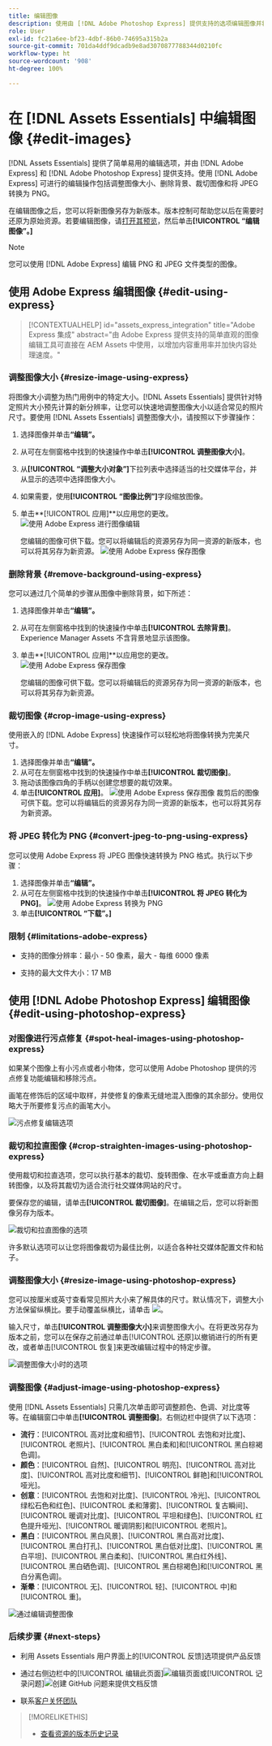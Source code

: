 ```yaml
---
title: 编辑图像
description: 使用由 [!DNL Adobe Photoshop Express] 提供支持的选项编辑图像并将更新后的图像另存为版本。
role: User
exl-id: fc21a6ee-bf23-4dbf-86b0-74695a315b2a
source-git-commit: 701da4ddf9dcadb9e8ad3070877788344d0210fc
workflow-type: ht
source-wordcount: '908'
ht-degree: 100%

---
```


# 在 [!DNL Assets Essentials] 中编辑图像 {#edit-images}

[!DNL Assets Essentials] 提供了简单易用的编辑选项，并由 [!DNL Adobe Express] 和 [!DNL Adobe Photoshop Express] 提供支持。使用 [!DNL Adobe Express] 可进行的编辑操作包括调整图像大小、删除背景、裁切图像和将 JPEG 转换为 PNG。

在编辑图像之后，您可以将新图像另存为新版本。版本控制可帮助您以后在需要时还原为原始资源。若要编辑图像，请[打开其预览](/help/using/navigate-view.md#preview-assets)，然后单击&#x200B;**[!UICONTROL “编辑图像”。]**

>[!NOTE]
>
>您可以使用 [!DNL Adobe Express] 编辑 PNG 和 JPEG 文件类型的图像。

<!--The editing actions that are available are Spot healing, Crop and straighten, Resize image, and Adjust image.-->

## 使用 Adob&#x200B;&#x200B;e Express 编辑图像 {#edit-using-express}

>[!CONTEXTUALHELP]
>id="assets_express_integration"
>title="Adobe Express 集成"
>abstract="由 Adobe Express 提供支持的简单直观的图像编辑工具可直接在 AEM Assets 中使用，以增加内容重用率并加快内容处理速度。"

### 调整图像大小 {#resize-image-using-express}

将图像大小调整为热门用例中的特定大小。[!DNL Assets Essentials] 提供针对特定照片大小预先计算的新分辨率，让您可以快速地调整图像大小以适合常见的照片尺寸。要使用 [!DNL Assets Essentials] 调整图像大小，请按照以下步骤操作：

1. 选择图像并单击&#x200B;**“编辑”。**
2. 从可在左侧窗格中找到的快速操作中单击&#x200B;**[!UICONTROL 调整图像大小]**。
3. 从&#x200B;**[!UICONTROL “调整大小对象”]**&#x200B;下拉列表中选择适当的社交媒体平台，并从显示的选项中选择图像大小。
4. 如果需要，使用&#x200B;**[!UICONTROL “图像比例”]**&#x200B;字段缩放图像。
5. 单击&#x200B;**[!UICONTROL 应用]**以应用您的更改。
   ![使用 Adob&#x200B;&#x200B;e Express 进行图像编辑](/help/using/assets/adobe-express-resize-image.png)

   您编辑的图像可供下载。您可以将编辑后的资源另存为同一资源的新版本，也可以将其另存为新资源。
   ![使用 Adob&#x200B;&#x200B;e Express 保存图像](/help/using/assets/adobe-express-resize-save.png)

### 删除背景 {#remove-background-using-express}

您可以通过几个简单的步骤从图像中删除背景，如下所述：

1. 选择图像并单击&#x200B;**“编辑”。**
2. 从可在左侧窗格中找到的快速操作中单击&#x200B;**[!UICONTROL 去除背景]**。Experience Manager Assets 不含背景地显示该图像。
3. 单击&#x200B;**[!UICONTROL 应用]**以应用您的更改。
   ![使用 Adob&#x200B;&#x200B;e Express 保存图像](/help/using/assets/adobe-express-remove-background.png)

   您编辑的图像可供下载。您可以将编辑后的资源另存为同一资源的新版本，也可以将其另存为新资源。

### 裁切图像 {#crop-image-using-express}

使用嵌入的 [!DNL Adobe Express] 快速操作可以轻松地将图像转换为完美尺寸。

1. 选择图像并单击&#x200B;**“编辑”。**
2. 从可在左侧窗格中找到的快速操作中单击&#x200B;**[!UICONTROL 裁切图像]**。
3. 拖动该图像四角的手柄以创建您想要的裁切效果。
4. 单击&#x200B;**[!UICONTROL 应用]**。
   ![使用 Adob&#x200B;&#x200B;e Express 保存图像](/help/using/assets/adobe-express-crop-image.png)
裁剪后的图像可供下载。您可以将编辑后的资源另存为同一资源的新版本，也可以将其另存为新资源。

### 将 JPEG 转化为 PNG {#convert-jpeg-to-png-using-express}

您可以使用 Adob&#x200B;&#x200B;e Express 将 JPEG 图像快速转换为 PNG 格式。执行以下步骤：

1. 选择图像并单击&#x200B;**“编辑”。**
2. 从可在左侧窗格中找到的快速操作中单击&#x200B;**[!UICONTROL 将 JPEG 转化为 PNG]**。
   ![使用 Adob&#x200B;&#x200B;e Express 转换为 PNG](/help/using/assets/adobe-express-convert-image.png)
3. 单击&#x200B;**[!UICONTROL “下载”。]**

### 限制 {#limitations-adobe-express}

* 支持的图像分辨率：最小 - 50 像素，最大 - 每维 6000 像素

* 支持的最大文件大小：17 MB

## 使用 [!DNL Adobe Photoshop Express] 编辑图像 {#edit-using-photoshop-express}

<!--
After editing an image, you can save the new image as a new version. Versioning helps you to revert to the original asset later, if needed. To edit an image, [open its preview](/help/using/navigate-view.md#preview-assets) and click **[!UICONTROL Edit Image]** ![edit icon](assets/do-not-localize/edit-icon.png) from the rail on the right.

![Options to edit an image](assets/edit-image2.png)

*Figure: The options to edit images are powered by [!DNL Adobe Photoshop Express].*
-->

### 对图像进行污点修复 {#spot-heal-images-using-photoshop-express}

如果某个图像上有小污点或者小物体，您可以使用 Adobe Photoshop 提供的污点修复功能编辑和移除污点。

画笔在修饰后的区域中取样，并使修复的像素无缝地混入图像的其余部分。使用仅略大于所要修复污点的画笔大小。

![污点修复编辑选项](assets/edit-spot-healing.png)

<!-- 
TBD: See if we should give backlinks to PS docs for these concepts.
For more information about how Spot Healing works in Photoshop, see [retouching and repairing photos](https://helpx.adobe.com/photoshop/using/retouching-repairing-images.html). 
-->

### 裁切和拉直图像 {#crop-straighten-images-using-photoshop-express}

使用裁切和拉直选项，您可以执行基本的裁切、旋转图像、在水平或垂直方向上翻转图像，以及将其裁切为适合流行社交媒体网站的尺寸。

要保存您的编辑，请单击&#x200B;**[!UICONTROL 裁切图像]**。在编辑之后，您可以将新图像另存为版本。

![裁切和拉直图像的选项](assets/edit-crop-straighten.png)

许多默认选项可以让您将图像裁切为最佳比例，以适合各种社交媒体配置文件和帖子。

### 调整图像大小 {#resize-image-using-photoshop-express}

您可以按厘米或英寸查看常见照片大小来了解具体的尺寸。默认情况下，调整大小方法保留纵横比。要手动覆盖纵横比，请单击 ![](assets/do-not-localize/lock-closed-icon.png)。

输入尺寸，单击&#x200B;**[!UICONTROL 调整图像大小]**&#x200B;来调整图像大小。在将更改另存为版本之前，您可以在保存之前通过单击[!UICONTROL 还原]以撤销进行的所有更改，或者单击[!UICONTROL 恢复]来更改编辑过程中的特定步骤。

![调整图像大小时的选项](assets/resize-image.png)

### 调整图像 {#adjust-image-using-photoshop-express}

使用 [!DNL Assets Essentials] 只需几次单击即可调整颜色、色调、对比度等等。在编辑窗口中单击&#x200B;**[!UICONTROL 调整图像]**。右侧边栏中提供了以下选项：

* **流行**：[!UICONTROL 高对比度和细节]、[!UICONTROL 去饱和对比度]、[!UICONTROL 老照片]、[!UICONTROL 黑白柔和]和[!UICONTROL 黑白棕褐色调]。 
* **颜色**：[!UICONTROL 自然]、[!UICONTROL 明亮]、[!UICONTROL 高对比度]、[!UICONTROL 高对比度和细节]、[!UICONTROL 鲜艳]和[!UICONTROL 哑光]。
* **创意**：[!UICONTROL 去饱和对比度]、[!UICONTROL 冷光]、[!UICONTROL 绿松石色和红色]、[!UICONTROL 柔和薄雾]、[!UICONTROL 复古瞬间]、[!UICONTROL 暖调对比度]、[!UICONTROL 平坦和绿色]、[!UICONTROL 红色提升哑光]、[!UICONTROL 暖调阴影]和[!UICONTROL 老照片]。
* **黑白**：[!UICONTROL 黑白风景]、[!UICONTROL 黑白高对比度]、[!UICONTROL 黑白打孔]、[!UICONTROL 黑白低对比度]、[!UICONTROL 黑白平坦]、[!UICONTROL 黑白柔和]、[!UICONTROL 黑白红外线]、[!UICONTROL 黑白硒色调]、[!UICONTROL 黑白棕褐色]和[!UICONTROL 黑白分离色调]。
* **渐晕**：[!UICONTROL 无]、[!UICONTROL 轻]、[!UICONTROL 中]和[!UICONTROL 重]。

![通过编辑调整图像](assets/adjust-image.png)

<!--
TBD: Insert a video of the available social media options.
-->

### 后续步骤 {#next-steps}

* 利用 Assets Essentials 用户界面上的[!UICONTROL 反馈]选项提供产品反馈

* 通过右侧边栏中的[!UICONTROL 编辑此页面]![编辑页面](assets/do-not-localize/edit-page.png)或[!UICONTROL 记录问题]![创建 GitHub 问题](assets/do-not-localize/github-issue.png)来提供文档反馈

* 联系[客户关怀团队](https://experienceleague.adobe.com/?support-solution=General#support)

>[!MORELIKETHIS]
>
>* [查看资源的版本历史记录](/help/using/navigate-view.md)
